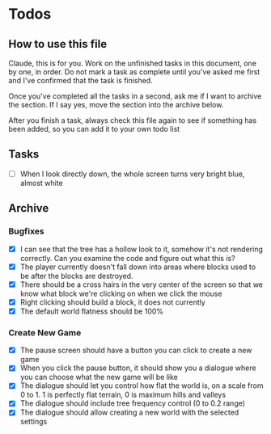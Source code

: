 # Todos

## How to use this file

Claude, this is for you. Work on the unfinished tasks in this document, one by
one, in order. Do not mark a task as complete until you've asked me first and
I've confirmed that the task is finished.

Once you've completed all the tasks in a second, ask me if I want to archive the
section. If I say yes, move the section into the archive below.

After you finish a task, always check this file again to see if something has
been added, so you can add it to your own todo list

## Tasks

- [ ] When I look directly down, the whole screen turns very bright blue, almost
      white

## Archive

### Bugfixes

- [x] I can see that the tree has a hollow look to it, somehow it's not
      rendering correctly. Can you examine the code and figure out what this is?
- [x] The player currently doesn't fall down into areas where blocks used to be
      after the blocks are destroyed.
- [x] There should be a cross hairs in the very center of the screen so that we
      know what block we're clicking on when we click the mouse
- [x] Right clicking should build a block, it does not currently
- [x] The default world flatness should be 100%

### Create New Game

- [x] The pause screen should have a button you can click to create a new game
- [x] When you click the pause button, it should show you a dialogue where you
      can choose what the new game will be like
- [x] The dialogue should let you control how flat the world is, on a scale from
      0 to 1. 1 is perfectly flat terrain, 0 is maximum hills and valleys
- [x] The dialogue should include tree frequency control (0 to 0.2 range)
- [x] The dialogue should allow creating a new world with the selected settings
